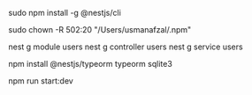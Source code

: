 sudo npm install -g @nestjs/cli

sudo chown -R 502:20 "/Users/usmanafzal/.npm"

nest g module users
nest g controller users
nest g service users

npm install @nestjs/typeorm typeorm sqlite3

npm run start:dev